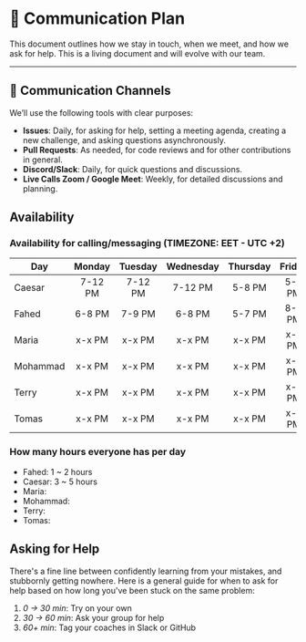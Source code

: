 # 📡 Communication Plan

This document outlines how we stay in touch, when we meet,
and how we ask for help. This is a living document and will evolve with our team.

---

## 💬 Communication Channels

We’ll use the following tools with clear purposes:

- **Issues**: Daily, for asking for help, setting a meeting agenda, creating a
new challenge, and asking questions asynchronously.
- **Pull Requests**: As needed, for code reviews and for other contributions in general.
- **Discord/Slack**: Daily, for quick questions and discussions.
- **Live Calls Zoom / Google Meet**: Weekly, for detailed discussions and planning.

## Availability

### Availability for calling/messaging (TIMEZONE: EET - UTC +2)

| Day    | Monday | Tuesday | Wednesday | Thursday | Friday | Saturday | Sunday |
|--------|:------:|:-------:|:---------:|:--------:|:------:|:--------:|:------:|
| Caesar | 7-12 PM | 7-12 PM | 7-12 PM  | 5-8 PM   | 5-9 PM | 4-6 PM | 7-12 PM |
| Fahed  | 6-8 PM | 7-9 PM  | 6-8 PM    | 5-7 PM   | 8-9 PM | 8-9 PM   | 6-8 PM |
| Maria | x-x PM | x-x PM  | x-x PM    | x-x PM   | x-x PM | x-x PM   | x-x PM |
| Mohammad | x-x PM | x-x PM  | x-x PM    | x-x PM   | x-x PM | x-x PM   | x-x PM|
| Terry | x-x PM | x-x PM  | x-x PM    | x-x PM   | x-x PM | x-x PM   | x-x PM |
| Tomas | x-x PM | x-x PM  | x-x PM    | x-x PM   | x-x PM | x-x PM   | x-x PM |

### How many hours everyone has per day

- Fahed: 1 ~ 2 hours
- Caesar: 3 ~ 5 hours
- Maria:
- Mohammad:
- Terry:
- Tomas:

## Asking for Help

There's a fine line between confidently learning from your mistakes, and
stubbornly getting nowhere. Here is a general guide for when to ask for help
based on how long you've been stuck on the same problem:

1. _0 -> 30 min_: Try on your own
2. _30 -> 60 min_: Ask your group for help
3. _60+ min_: Tag your coaches in Slack or GitHub
